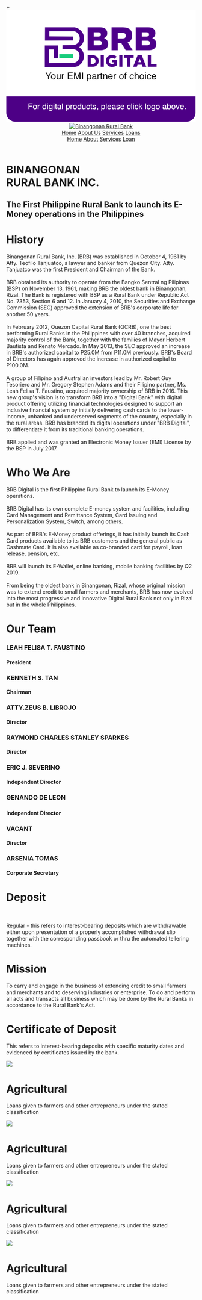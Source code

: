 <!DOCTYPE html>
<html lang="en">
<head>
  <meta charset="UTF-8">
  <meta name="viewport" content="width=device-width, initial-scale=1.0">
  <link rel="preconnect" href="https://fonts.gstatic.com">
  <link rel="preconnect" href="https://fonts.gstatic.com">
  <link href="https://fonts.googleapis.com/css2?family=Open+Sans&display=swap" rel="stylesheet">
  <link href="https://fonts.googleapis.com/css2?family=Libre+Baskerville&display=swap" rel="stylesheet">
  <link href="https://fonts.googleapis.com/css2?family=Raleway&display=swap" rel="stylesheet">
  <link href="https://fonts.googleapis.com/css2?family=Roboto&display=swap" rel="stylesheet">
  <link rel="stylesheet" href="assets/css/style.css">
  <title>Binangonan Rural Bank Inc.</title>
</head>

<body>
  <div class="bg-modal">
    <div class="modal-content">
      <div id="btnClose" class="close">+</div>
      <a href="/">
        <img src="assets/images/brbpopup.png">
      </a>
    </div>
  </div>
  <div class="mainbg">
    <header class="header">
      <div class="overlay has-fade">
      </div>
      <nav class="container--pall flex flex-jc-sb flex-ai-c">
        <a href="/" class="header__logo">
          <img src="/images/circle_brb_logo.png" alt="Binangonan Rural Bank">
        </a>
        <a id="btnHamburger" href="#" class="header__toggle hide-for-desktop">
          <span></span>
          <span></span>
          <span></span>
        </a>
        <div class="header__links hide-for-mobile">
          <a href="#">Home</a>
          <a href="#">About Us</a>
          <a href="#">Services</a>
          <a href="#">Loans</a>
        </div>
      </nav>
      <div class="header__menu has-fade">
        <a href="#">Home</a>
        <a href="#">About</a>
        <a href="#">Services</a>
        <a href="#">Loan</a>
      </div>
    </header>
    <div class="hero container">
      <div class="hero__text container--brbtext">
        <h1>
          BINANGONAN<br>
          RURAL BANK INC.
      </div>
      </h1>
      <div class="flex flex-fw-w flex-jc-c flex-ai-c">
        <div class="hero__image">
        </div>
        <div class="hero__p container--brbtext">
          <h2>
            The First Philippine Rural Bank
            to launch its E-Money operations
            in the Philippines
          </h2>
        </div>
      </div>
    </div>
  </div>
  </div>
  <div class="historybg">
    <div class="history container container--pt flex flex-fw-w ">
      <div class="history__title container--brbtext">
        <h1>
          History
        </h1>
      </div>
      <div class="history__image">
      </div>
      <p class="history__p">
        Binangonan Rural Bank, Inc. (BRB) was established in October 4, 1961 by Atty. Teofilo Tanjuatco, a lawyer
        and banker from Quezon City. Atty. Tanjuatco was the first President and Chairman of the Bank.<br><br>
        BRB obtained its authority to operate from the Bangko Sentral ng Pilipinas (BSP) on November 13, 1961,
        making BRB the oldest bank in Binangonan, Rizal. The Bank is registered with BSP as a Rural Bank under
        Republic Act No. 7353, Section 6 and 12. In January 4, 2010, the Securities and Exchange Commission (SEC)
        approved the extension of BRB's corporate life for another 50 years.
        <br><br>In February 2012, Quezon Capital Rural Bank
        (QCRB), one the best performing Rural Banks in the Philippines with over 40 branches, acquired majority
        control
        of the Bank, together with the families of Mayor Herbert Bautista and Renato Mercado. In May 2013, the SEC
        approved an increase in BRB's authorized capital to P25.0M from P11.0M previously. BRB's Board of Directors
        has
        again approved the increase in authorized capital to P100.0M.<br><br> A group of Filipino and Australian
        investors
        lead
        by Mr. Robert Guy Tesoriero and Mr. Gregory Stephen Adams and their Filipino partner, Ms. Leah Felisa T.
        Faustino, acquired majority ownership of BRB in 2016. This new group's vision is to transform BRB into a
        "Digital Bank" with digital product offering utilizing financial technologies designed to support an inclusive
        financial system by initially delivering cash cards to the lower-income, unbanked and underserved segments of
        the country, especially in the rural areas. BRB has branded its digital operations under "BRB Digital", to
        differentiate it from its traditional banking operations.<br><br> BRB applied and was granted an Electronic
        Money
        Issuer
        (EMI) License by the BSP in July 2017.
      </p>
    </div>
  </div>
  <div class="whowearebg">
    <div class="whoweare container flex flex-fw-w flex-ai-c flex-jc-c">
      <div class="whoweare__text container--brbtext">
        <h1>
          Who We Are
        </h1>
      </div>
      <div class="whoweare__p container">
        <p>
          BRB Digital is the first Philippine Rural Bank to launch its E-Money operations. <br><br>BRB Digital has its
          own
          complete E-money system and facilities, including Card Management and Remittance System, Card Issuing and
          Personalization System, Switch, among others. <br><br>As part of BRB's E-Money product offerings, it has
          initially launch its Cash Card products available to its BRB customers and the general public as Cashmate
          Card. It is
          also available as co-branded card for payroll, loan release, pension, etc. <br><br> BRB will launch its
          E-Wallet,
          online banking, mobile banking facilities by Q2 2019.<br><br> From being the oldest bank in Binangonan,
          Rizal,
          whose
          original mission was to extend credit to small farmers and merchants, BRB has now evolved into the most
          progressive and innovative Digital Rural Bank not only in Rizal but in the whole Philippines.
        </p>
      </div>
      <div class="whoweare__img">
      </div>
    </div>
  </div>
  <div class="ourteambg">
    <div class="ourteam container container--brbtext">
      <h1>
        Our Team
      </h1>
    </div>
    <div class="avatar">
      <div class="avatar_card container">
        <div class="avatar_img_leah">
        </div>
        <div class="avatar_info ">
          <h3>LEAH FELISA T. FAUSTINO</h3>
          <h4>President</h4>
        </div>
      </div>
      <div class="avatar_card container">
        <div class="avatar_img_ken">
        </div>
        <div class="avatar_info">
          <h3>KENNETH S. TAN</h3>
          <h4>Chairman</h4>
        </div>
      </div>
    </div>
  </div>
  <div class="lastbg">
    <div class="avatar">
      <div class="avatar_card_2">
        <div class="avatar_img_zeus">
        </div>
        <div class="avatar_info">
          <h3>ATTY.ZEUS B. LIBROJO</h3>
          <h4>Director</h4>
        </div>
      </div>
      <div class="avatar_card_2">
        <div class="avatar_img_ray">
        </div>
        <div class="avatar_info">
          <h3>RAYMOND CHARLES STANLEY SPARKES</h3>
          <h4>Director</h4>
        </div>
      </div>
      <div class="avatar_card_2">
        <div class="avatar_img_eric">
        </div>
        <div class="avatar_info">
          <h3>ERIC J. SEVERINO</h3>
          <h4>Independent Director</h4>
        </div>
      </div>
      <div class="avatar_card_2">
        <div class="avatar_img_gen">
        </div>
        <div class="avatar_info">
          <h3>GENANDO DE LEON<h3>
              <h4>Independent Director</h4>
        </div>
      </div>
      <div class="avatar_card_2">
        <div class="avatar_img_vac">
        </div>
        <div class="avatar_info">
          <h3>VACANT</h3>
          <h4>Director</h4>
        </div>
      </div>
      <div class="avatar_card_2">
        <div class="avatar_img_ars">
        </div>
        <div class="avatar_info">
          <h3>ARSENIA TOMAS</h3>
          <h4>Corporate Secretary</h4>
        </div>
      </div>
    </div>
  </div>
  </div>
  <div class="depositbg">
    <div class="deposit container flex flex-fw-w flex-ai-c flex-jc-c">
      <div class="deposit__image">
      </div>
      <div class="deposit__text">
        <h1>Deposit</h1><br>
        <p>
          Regular - this refers to interest-bearing deposits which are withdrawable
          either upon presentation of a properly accomplished withdrawal slip together
          with the corresponding passbook or thru the automated tellering machines.
        </p>
      </div>
    </div>
  </div>
  <div class="missionbg">
    <div class="mission container flex flex-fw-w flex-ai-c flex-jc-c">
      <div class="mission__img">
      </div>
      <div class="mission__text">
        <h1>
          Mission
        </h1>
        <p>
          To carry and engage in the business of extending credit to
          small farmers and merchants and to deserving industries or
          enterprise. To do and perform all acts and transacts all
          business which may be done by the Rural Banks in accordance
          to the Rural Bank's Act.
        </p>
      </div>
    </div>
  </div>
  <div class="certdeptbg">
    <div class="certdept container flex flex-fw-w flex-ai-c flex-jc-c">
      <div class="certdept__img">
      </div>
      <div class="certdept__text">
        <h1>
          Certificate of Deposit
        </h1>
        <p>
          This refers to interest-bearing deposits with specific
          maturity dates and evidenced by certificates issued by
          the bank.
        </p>
      </div>
    </div>
  </div>
  <div class="featurebg">
    <div class="feature container">
      <div class="feature__item">
        <div class="feature__icon">
          <img src="/images/featureicon1.png">
        </div>
        <div class="feature__desc">
          <h1>Agricultural</h1>
          <p>Loans given to farmers and other entrepreneurs under the stated classification</p>
        </div>
      </div>
      <div class="feature__item">
        <div class="feature__icon">
          <img src="/images/featureicon2.png">
        </div>
        <div class="feature__desc">
          <h1>Agricultural</h1>
          <p>Loans given to farmers and other entrepreneurs under the stated classification</p>
        </div>
      </div>
      <div class="feature__item">
        <div class="feature__icon">
          <img src="/images/featureicon3.png">
        </div>
        <div class="feature__desc">
          <h1>Agricultural</h1>
          <p>Loans given to farmers and other entrepreneurs under the stated classification</p>
        </div>
      </div>
      <div class="feature__item">
        <div class="feature__icon">
          <img src="/images/featureicon4.png">
        </div>
        <div class="feature__desc">
          <h1>Agricultural</h1>
          <p>Loans given to farmers and other entrepreneurs under the stated classification</p>
        </div>
      </div>
    </div>
  </div>


  <script src="assets/js/script.js"></script>
</body>

</html>